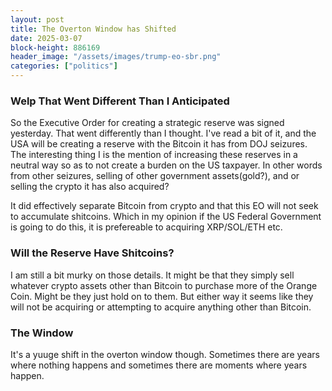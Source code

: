 ```yaml
---
layout: post
title: The Overton Window has Shifted
date: 2025-03-07
block-height: 886169
header_image: "/assets/images/trump-eo-sbr.png"
categories: ["politics"]
---
```


### Welp That Went Different Than I Anticipated
So the Executive Order for creating a strategic reserve was signed yesterday. That went differently than I thought. I've read a bit of it, and the USA will be creating a reserve with the Bitcoin it has from DOJ seizures. The interesting thing I is the mention of increasing these reserves in a neutral way so as to not create a burden on the US taxpayer. In other words from other seizures, selling of other government assets(gold?), and or selling the crypto it has also acquired? 

It did effectively separate Bitcoin from crypto and that this EO will not seek to accumulate shitcoins. Which in my opinion if the US Federal Government is going to do this, it is prefereable to acquiring XRP/SOL/ETH etc. 
### Will the Reserve Have Shitcoins?
I am still a bit murky on those details. It might be that they simply sell whatever crypto assets other than Bitcoin to purchase more of the Orange Coin. Might be they just hold on to them. But either way it seems like they will not be acquiring or attempting to acquire anything other than Bitcoin. 

### The Window
It's a yuuge shift in the overton window though. Sometimes there are years where nothing happens and sometimes there are moments where years happen. 